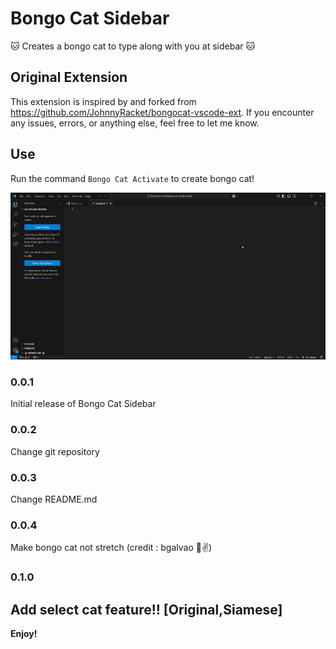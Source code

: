 # Bongo Cat Sidebar

🐱 Creates a bongo cat to type along with you at sidebar 🐱

## Original Extension

This extension is inspired by and forked from https://github.com/JohnnyRacket/bongocat-vscode-ext.
If you encounter any issues, errors, or anything else, feel free to let me know.

## Use

Run the command `Bongo Cat Activate` to create bongo cat!

![Bongo Cat Use GIF](./media/bongo_cat_usage.gif?raw=true)

### 0.0.1

Initial release of Bongo Cat Sidebar

### 0.0.2

Change git repository

### 0.0.3

Change README.md

### 0.0.4

Make bongo cat not stretch (credit : bgalvao 🤞✌️)

### 0.1.0

Add select cat feature!! [Original,Siamese]
-----------------------------------------------------------------------------------------------------------

**Enjoy!**
